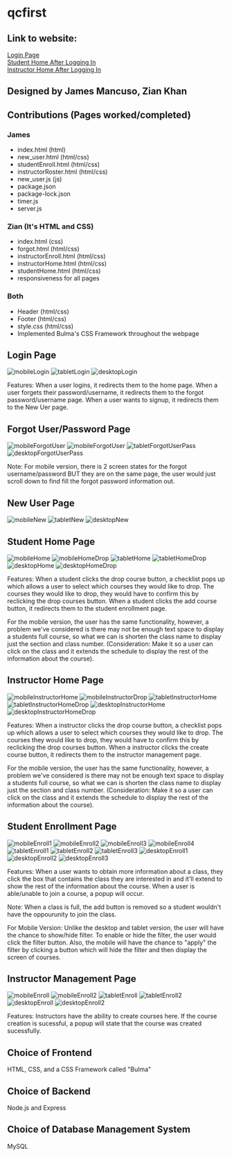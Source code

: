 # qcfirst

## Link to website:
[Login Page](https://qc-first.herokuapp.com/) <br>
[Student Home After Logging In](https://qc-first.herokuapp.com/html/studentHome.html) <br>
[Instructor Home After Logging In](https://qc-first.herokuapp.com/html/instructorHome.html) <br>

## Designed by James Mancuso, Zian Khan

## Contributions (Pages worked/completed)

### James 
  - index.html  (html)  
  - new_user.html  (html/css) 
  - studentEnroll.html  (html/css)
  - instructorRoster.html (html/css)
  - new_user.js  (js)
  - package.json
  - package-lock.json
  - timer.js
  - server.js

### Zian (It's HTML and CSS)
  - index.html (css)
  - forgot.html  (html/css)
  - instructorEnroll.html  (html/css)
  - instructorHome.html  (html/css)
  - studentHome.html  (html/css)
  - responsiveness for all pages

### Both
  - Header  (html/css)
  - Footer  (html/css)
  - style.css  (html/css)
  - Implemented Bulma's CSS Framework throughout the webpage

<!--
You and your partner should commit and push your visual designs to your GitHub repository (qcfirst). You should then create a README (instructions below) including your visual designs and any other information you want to include about your site (features, contributors, purpose of the website, etc).
--> 
<!--
## Purpose:
<p>qcfirst was made to serve as a way for students and instructors to manage their courses (whether that included adding, dropping). Students and Instructors have the ability to view their shcedules and to obtain more information about courses. </p>
-->

## Login Page
![mobileLogin](./img/mobile/login.png)
![tabletLogin](./img/tablet/login.png)
![desktopLogin](./img/desktop/login.png)

<p>Features: When a user logins, it redirects them to the home page. When a user forgets their password/username, it redirects them to the forgot password/username page. When a user wants to signup, it redirects them to the New Uer page.</p>


## Forgot User/Password Page
![mobileForgotUser](./img/mobile/forgot_username.png)
![mobileForgotUser](./img/mobile/forgot_password.png)
![tabletForgotUserPass](./img/tablet/forgot_user_password.png)
![desktopForgotUserPass](./img/desktop/forgot_user_pass.png)


<p>Note: For mobile version, there is 2 screen states for the forgot username/password BUT they are on the same page, the user would just scroll down to find fill the forgot password information out. </p>

## New User Page
![mobileNew](./img/mobile/create_user.png)
![tabletNew](./img/tablet/new_user.png)
![desktopNew](./img/desktop/new_user.png)


## Student Home Page 

![mobileHome](./img/mobile/student_home.png)
![mobileHomeDrop](./img/mobile/student_home_drop.png)
![tabletHome](./img/tablet/student_home1.png)
![tabletHomeDrop](./img/tablet/student_home2.png)
![desktopHome](./img/desktop/student_home.png)
![desktopHomeDrop](./img/desktop/student_home_drop.png)

<p> Features: When a student clicks the drop course button, a checklist pops up which allows a user to select which courses they would like to drop. The courses they would like to drop, they would have to confirm this by reclicking the drop courses button. When a student clicks the add course button, it redirects them to the student enrollment page. </p>

<p>For the mobile version, the user has the same functionality, however, a problem we've considered is there may not be enough text space to display a students full course, so what we can is shorten the class name to display just the section and class number. (Consideration: Make it so a user can click on the class and it extends the schedule to display the rest of the information about the course).</p>


## Instructor Home Page
![mobileInstructorHome](./img/mobile/instructor_home1.png)
![mobileInstructorDrop](./img/mobile/instructor_home2.png)
![tabletInstructorHome](./img/tablet/instructor_home1.png)
![tabletInstructorHomeDrop](./img/tablet/instructor_home2.png)
![desktopInstructorHome](./img/desktop/instructor_home1.png)
![desktopInstructorHomeDrop](./img/desktop/instructor_home2.png)


<p> Features: When a instructor clicks the drop course button, a checklist pops up which allows a user to select which courses they would like to drop. The courses they would like to drop, they would have to confirm this by reclicking the drop courses button. When a instructor clicks the create course button, it redirects them to the instructor management page. </p>

<p>For the mobile version, the user has the same functionality, however, a problem we've considered is there may not be enough text space to display a students full course, so what we can is shorten the class name to display just the section and class number. (Consideration: Make it so a user can click on the class and it extends the schedule to display the rest of the information about the course).</p>

## Student Enrollment Page
![mobileEnroll1](./img/mobile/student_enroll_filter.png)
![mobileEnroll2](./img/mobile/student_enroll_nonfilter.png)
![mobileEnroll3](./img/mobile/student_enroll_failed.png)
![mobileEnroll4](./img/mobile/student_enroll_sucess.png)
![tabletEnroll1](./img/tablet/student_enroll1.png)
![tabletEnroll2](./img/tablet/student_enroll2.png)
![tabletEnroll3](./img/tablet/student_enroll3.png)
![desktopEnroll1](./img/desktop/student_enroll1.png)
![desktopEnroll2](./img/desktop/student_enroll2.png)
![desktopEnroll3](./img/desktop/student_enroll3.png)

<p>Features: When a user wants to obtain more information about a class, they click the box that contains the class they are interested in and it'll extend to show the rest of the information about the course. When a user is able/unable to join a course, a popup will occur.</p>

<p>Note: When a class is full, the add button is removed so a student wouldn't have the oppourunity to join the class.</p>

<p>For Mobile Version: Unlike the desktop and tablet version, the user will have the chance to show/hide filter. To enable or hide the filter, the user would click the filter button. Also, the mobile will have the chance to "apply" the filter by clicking a button which will hide the filter and then display the screen of courses.</p>


## Instructor Management Page
![mobileEnroll](./img/mobile/instructor_enroll1.png)
![mobileEnroll2](./img/mobile/instructor_enroll2.png)
![tabletEnroll](./img/tablet/instructor_enroll1.png)
![tabletEnroll2](./img/tablet/instructor_enroll2.png)
![desktopEnroll](./img/desktop/instructor_1.png)
![desktopEnroll2](./img/desktop/instructor_2.png)

<p>Features: Instructors have the ability to create courses here. If the course creation is sucessful, a popup will state that the course was created sucessfully. </p>

## Choice of Frontend
<p>HTML, CSS, and a CSS Framework called "Bulma"</p>

## Choice of Backend
<p>Node.js and Express</p>

## Choice of Database Management System
<p>MySQL</p>
